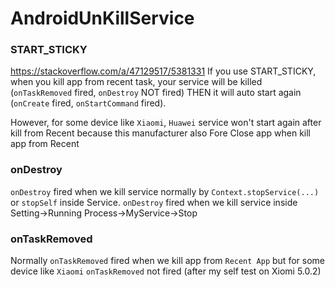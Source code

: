 # AndroidUnKillService

### START_STICKY
https://stackoverflow.com/a/47129517/5381331
If you use START_STICKY, when you kill app from recent task, your service will be killed
(`onTaskRemoved` fired, `onDestroy` NOT fired) THEN it will auto start again
(`onCreate` fired, `onStartCommand` fired).

However, for some device like `Xiaomi`, `Huawei` service won't start again after kill from Recent because
this manufacturer also Fore Close app when kill app from Recent

### onDestroy

`onDestroy` fired when we kill service normally by `Context.stopService(...)` or `stopSelf`
inside Service.
`onDestroy` fired when we kill service inside Setting->Running Process->MyService->Stop

### onTaskRemoved

Normally `onTaskRemoved` fired when we kill app from `Recent App` but for some device like `Xiaomi`
`onTaskRemoved` not fired (after my self test on Xiomi 5.0.2)